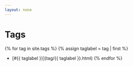 ```yaml
---
layout: none
---
```


# Tags

{% for tag in site.tags %}
{% assign taglabel = tag | first %}
* [\#{{ taglabel }}](tag/{{ taglabel }}.html)
{% endfor %}
